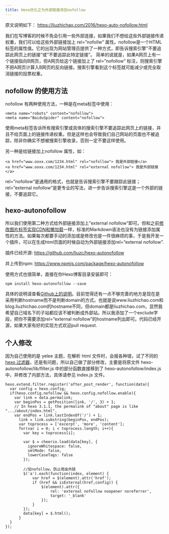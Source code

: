 ```yaml
---
title: Hexo优化之为外部链接添加nofollow
---
```


原文说明如下： https://liuzhichao.com/2016/hexo-auto-nofollow.html

我们在写博客的时候不免会引用一些外部连接，如果我们不想给这些外部链接传递权重，我们可以给这些外部链接加上 rel=”nofollw” 属性。nofollow是一个HTML标签的属性值。它的出现为网站管理员提供了一种方式，即告诉搜索引擎”不要追踪此网页上的链接”或”不要追踪此特定链接”。
简单的说就是，如果A网页上有一个链接指向B网页，但A网页给这个链接加上了 rel=”nofollow” 标注，则搜索引擎不把A网页计算入B网页的反向链接。搜索引擎看到这个标签就可能减少或完全取消链接的投票权重。

## nofollow 的使用方法

nofollow 有两种使用方法，一种是在meta标签中使用：
```
<meta name="robots" content="nofollow"> 
<meta name="BaiduSpider" content="nofollow">
```
使用meta标签告诉所有搜索引擎或具体的搜索引擎不要追踪此网页上的链接，并且不给页面上的链接传递权重。但是这样也会导致我们自己网站的页面也不被追踪，除非你确实不想被搜索引擎收录，否则一定不要这样使用。

另一种是给链接加上nofollow 属性，如：
```
<a href="www.ooxx.com/1234.html" rel="nofollow"> 我是外部链接</a> 
<a href="www.ooxx.com/1234.html" rel="external nofollow"> 我是外部链接</a>
```
rel=”nofollow”是通用的格式，也就是告诉搜索引擎不要跟踪此链接；rel=”external nofollow”是更专业的写法，进一步告诉搜索引擎这是一个外部的链接，不要追踪它。

## hexo-autonofollow

所以我们使用第二种方式给外部链接添加上”external nofollow”即可。但和之前[修改图片标签实现CDN和懒加载](https://liuzhichao.com/2016/hexo-cdn-lazyload.html)一样，标准的Markdown语法也没有为链接添加属性的方法。如果每次都要手动的添加或是修改也是一件很麻烦的事，于是我开发一个插件，可以在生成html页面的时候自动为外部链接添加rel=”external nofollow”.

插件已经开源: https://github.com/liuzc/hexo-autonofollow

并上传到npm: https://www.npmjs.com/package/hexo-autonofollow

使用方式也很简单，直接在你Hexo博客目录安装即可：
```
npm install hexo-autonofollow --save
```
具体的说明请查看[Github上的说明](https://github.com/liuzc/hexo-autonofollow)。目前觉得还有一点不够完善的地方是现在是采用判断hostname而不是判断domain的方式。也就是说www.liuzhichao.com和blog.liuzhichao.com的hostname不同，但domain都是liuzhichao.com，显然我希望自己域名下的子站都应该不被判断成外部站。所以我添加了一个exclude字段，把你不需要添加rel=”external nofollow”的hostname列出即可。代码已经开源，如果大家有好的实现方式欢迎pull request.

## 个人修改

因为自己使用的是 yelee 主题，在解析 html 文件时，会报各种错，试了不同的 [hexo 过滤器](https://hexo.io/zh-cn/api/filter.html)，还是有问题，所以自己做了部分修改，主要是将原文件 hexo-autonofollow/lib/filter.js 中的部分函数直接移到了 hexo-autonofollow/index.js 中，并修改了内部方法，具体请参见 index.js 文件。
```
hexo.extend.filter.register('after_post_render', function(data){
  var config = hexo.config;
  if(hexo.config.nofollow && hexo.config.nofollow.enable){
    var link = data.permalink;
  	var beginPos = getPosition(link, '/', 3) + 1;
  	// In hexo 3.1.1, the permalink of "about" page is like ".../about/index.html".
  	var endPos = link.lastIndexOf('/') + 1;
      link = link.substring(beginPos, endPos);
      var toprocess = ['excerpt', 'more', 'content'];
      for(var i = 0; i < toprocess.length; i++){
        var key = toprocess[i];

        var $ = cheerio.load(data[key], {
          ignoreWhitespace: false,
          xmlMode: false,
          lowerCaseTags: false
        });

        //加nofollow，防止爬虫外链
        $('a').each(function(index, element) {
            var href = $(element).attr('href');
            if (href && isExternal(href,config)) {
                $(element).attr({
                    rel: 'external nofollow noopener noreferrer',
                    target: '_blank'
                });
            }
        });
        data[key] = $.html();
      }
  }
});
```